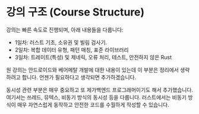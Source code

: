# 강의 구조 (Course Structure)

강의는 빠른 속도로 진행되며, 아래 내용들을 다룹니다:

* 1일차: 러스트 기초, 소유권 및 빌림 검사기.
* 2일차: 복합 데이터 유형, 패턴 매칭, 표준 라이브러리
* 3일차: 트레이트(특성) 및 제네릭, 오류 처리, 테스트, 안전하지 않은 Rust

원 강의는 안드로이드와 베어메탈 개발에 대한 내용이 있는데 이 부분은 정리에서 생략하려고 합니다. 언젠가 필요하다고 생각되면 추가하겠습니다.&#x20;

동시성 관련 부분은 매우 중요하고 또 제가백엔드 프로그래머이기도 해서 추가했습니다. 여기서는 쓰레드, 뮤텍스, 비동기 방식의 동시성 등을 다룹니다. 러스트에서는 비동기 방식이 매우 자연스럽게 동작하고 안전한 코드를 수월하게 작성할 수 있습니다.&#x20;

